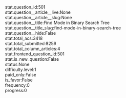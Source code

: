 stat.question_id:501  
stat.question__article__live:None  
stat.question__article__slug:None  
stat.question__title:Find Mode in Binary Search Tree  
stat.question__title_slug:find-mode-in-binary-search-tree  
stat.question__hide:False  
stat.total_acs:3418  
stat.total_submitted:8259  
stat.total_column_articles:4  
stat.frontend_question_id:501  
stat.is_new_question:False  
status:None  
difficulty.level:1  
paid_only:False  
is_favor:False  
frequency:0  
progress:0  
